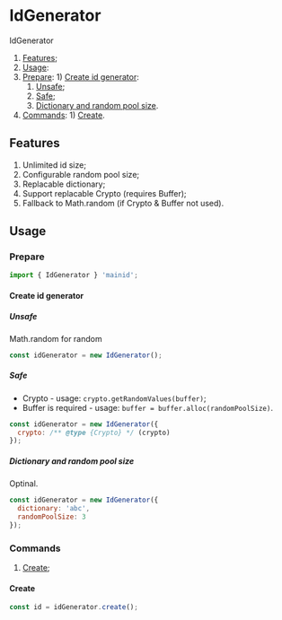 # IdGenerator
IdGenerator

1) [Features](#features);
2) [Usage](#usage):
  1) [Prepare](#prepare):
    1) [Create id generator](#create-id-generator):
      1) [Unsafe](#unsafe);
      2) [Safe](#safe);
      3) [Dictionary and random pool size](#dictionary-and-random-pool-size).
  2) [Commands](#commands):
    1) [Create](#create).

## Features
1) Unlimited id size;
2) Configurable random pool size;
3) Replacable dictionary;
4) Support replacable Crypto (requires Buffer);
5) Fallback to Math.random (if Crypto & Buffer not used).

## Usage

### Prepare
```js
import { IdGenerator } 'mainid';
```

#### Create id generator
##### Unsafe
Math.random for random
```js
const idGenerator = new IdGenerator();
```

##### Safe
- Crypto - usage: `crypto.getRandomValues(buffer)`;
- Buffer is required - usage: `buffer = buffer.alloc(randomPoolSize)`.

```js
const idGenerator = new IdGenerator({
  crypto: /** @type {Crypto} */ (crypto)
});
```

##### Dictionary and random pool size
Optinal.

```js
const idGenerator = new IdGenerator({
  dictionary: 'abc',
  randomPoolSize: 3
});
```

### Commands
1) [Create](#create);

#### Create
```js
const id = idGenerator.create();
```

